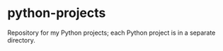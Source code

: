 # python-projects
Repository for my Python projects; each Python project is in a separate directory.
